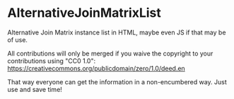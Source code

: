 # AlternativeJoinMatrixList
Alternative Join Matrix instance list in HTML, maybe even JS if that may be of use.

All contributions will only be merged if you waive the copyright to your contributions using "CC0 1.0":
https://creativecommons.org/publicdomain/zero/1.0/deed.en

That way everyone can get the information in a non-encumbered way. Just use and save time!
